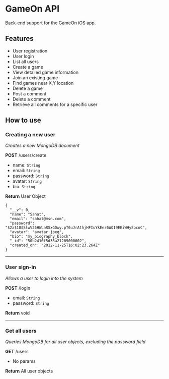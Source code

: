 # GameOn API

Back-end support for the GameOn iOS app.

## Features

- User registration
- User login
- List all users
- Create a game
- View detailed game information
- Join an existing game
- Find games near X,Y location
- Delete a game
- Post a comment
- Delete a comment
- Retrieve all comments for a specific user

## How to use

### Creating a new user
*Creates a new MongoDB document*

**POST** /users/create
- name: `String`
- email: `String`
- password: `String`
- avatar: `String`
- bio: `String`

**Return** User Object

    {
      "__v": 0,
      "name": "Sahat",
      "email": "sahat@msn.com",
      "password": "$2a$10$SlwV26HWLaRSxGDwy.pT6uJrAthjHFIuYkEer6WQ19EEiWHyEpcoC",
      "avatar": "avatar.jpeg",
      "bio": "my_biography_block",
      "_id": "50b2410f5d33a21209000002",
      "created_on": "2012-11-25T16:02:23.264Z"
    }

----

### User sign-in
*Allows a user to login into the system*

**POST** /login
- email: `String`
- password: `String`

**Return** void

----

### Get all users
*Queries MongoDB for all user objects, excluding the password field*

**GET** /users
- No params

**Return** All user objects